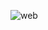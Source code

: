 ![web](https://cloud.githubusercontent.com/assets/20641848/17645800/250641b2-61b0-11e6-89a7-c2d214e23169.png)
